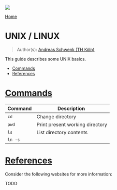 ![](../img/e-learning-guides-logo.png)

[Home](https://github.com/e-learning-guides)

# UNIX / LINUX

> Author(s): [Andreas Schwenk (TH Köln)](https://www.th-koeln.de/personen/andreas.schwenk/)

This guide describes some UNIX basics.

- [Commands](#cmd)
- [References](#ref)

# [Commands](#cmd)

| Command | Description                     |
| ------- | ------------------------------- |
| `cd`    | Change directory                |
| `pwd`   | Print present working directory |
| `ls`    | List directory contents         |
| `ln -s` |                                 |

# [References](#ref)

Consider the following websites for more information:

TODO
